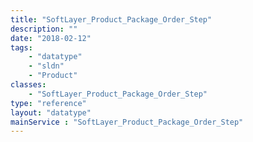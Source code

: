 ```yaml
---
title: "SoftLayer_Product_Package_Order_Step"
description: ""
date: "2018-02-12"
tags:
    - "datatype"
    - "sldn"
    - "Product"
classes:
    - "SoftLayer_Product_Package_Order_Step"
type: "reference"
layout: "datatype"
mainService : "SoftLayer_Product_Package_Order_Step"
---
```


